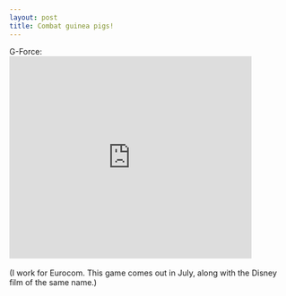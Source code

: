 ```yaml
---
layout: post
title: Combat guinea pigs!
---
```


<div class="entry-item s2-entrytext">G-Force:<br/><iframe allowfullscreen="" class="lj_embedcontent" frameborder="0" height="362" name="embed_4339226_6" src="http://l.lj-toys.com/?auth_token=sessionless%3A1491904800%3Aembedcontent%3A4339226%266%26%260%3A6eaad6623767eebf7d6c2693437197b175f3c5cb&amp;moduleid=6&amp;preview=0&amp;journalid=4339226&amp;noads=" width="432"></iframe><br/><br/>(I work for Eurocom. This game comes out in July, along with the Disney film of the same name.)</div>